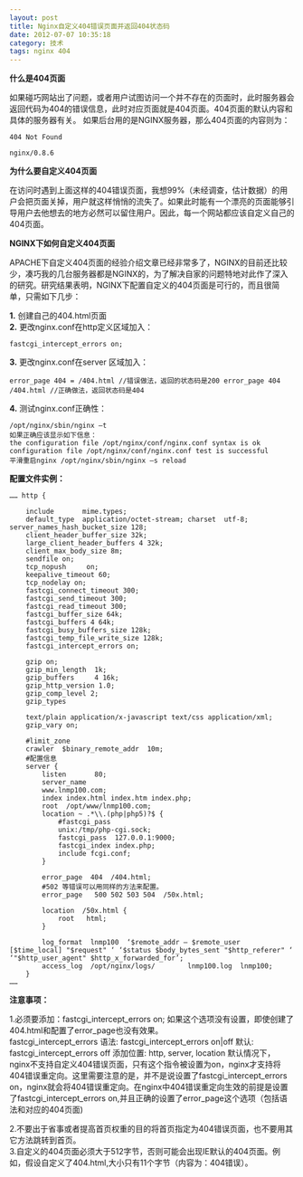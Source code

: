 ```yaml
---
layout: post
title: Nginx自定义404错误页面并返回404状态码
date: 2012-07-07 10:35:18
category: 技术
tags: nginx 404
---
```



**什么是404页面** 

如果碰巧网站出了问题，或者用户试图访问一个并不存在的页面时，此时服务器会返回代码为404的错误信息，此时对应页面就是404页面。404页面的默认内容和具体的服务器有关。  如果后台用的是NGINX服务器，那么404页面的内容则为： 

	404 Not Found 

	nginx/0.8.6

**为什么要自定义404页面** 

在访问时遇到上面这样的404错误页面，我想99%（未经调查，估计数据）的用户会把页面关掉，用户就这样悄悄的流失了。如果此时能有一个漂亮的页面能够引导用户去他想去的地方必然可以留住用户。因此，每一个网站都应该自定义自己的404页面。

**NGINX下如何自定义404页面** 

APACHE下自定义404页面的经验介绍文章已经非常多了，NGINX的目前还比较少，凑巧我的几台服务器都是NGINX的，为了解决自家的问题特地对此作了深入的研究。研究结果表明，NGINX下配置自定义的404页面是可行的，而且很简单，只需如下几步： 

**1.** 创建自己的404.html页面   
**2.** 更改nginx.conf在http定义区域加入： 

	fastcgi_intercept_errors on;   
	
**3.** 更改nginx.conf在server 区域加入： 

	error_page 404 = /404.html //错误做法，返回的状态码是200 error_page 404 /404.html //正确做法，返回状态码是404   
	
**4.** 测试nginx.conf正确性： 
	
	/opt/nginx/sbin/nginx –t 
	如果正确应该显示如下信息： 
	the configuration file /opt/nginx/conf/nginx.conf syntax is ok configuration file /opt/nginx/conf/nginx.conf test is successful 
	平滑重启nginx /opt/nginx/sbin/nginx –s reload 

**配置文件实例：** 

```
…… http { 

	include       mime.types; 
	default_type  application/octet-stream; charset  utf-8; 	server_names_hash_bucket_size 128; 
	client_header_buffer_size 32k; 
	large_client_header_buffers 4 32k; 
	client_max_body_size 8m; 
	sendfile on; 
	tcp_nopush     on; 
	keepalive_timeout 60; 
	tcp_nodelay on; 
	fastcgi_connect_timeout 300; 
	fastcgi_send_timeout 300; 
	fastcgi_read_timeout 300; 
	fastcgi_buffer_size 64k; 
	fastcgi_buffers 4 64k; 
	fastcgi_busy_buffers_size 128k; 
	fastcgi_temp_file_write_size 128k; 
	fastcgi_intercept_errors on; 
	
	gzip on; 
	gzip_min_length  1k; 
	gzip_buffers     4 16k; 
	gzip_http_version 1.0; 
	gzip_comp_level 2; 
	gzip_types       
	
	text/plain application/x-javascript text/css application/xml; 
	gzip_vary on; 
	
	#limit_zone  
	crawler  $binary_remote_addr  10m; 
	#配置信息 
	server { 
		listen       80; 
		server_name  
		www.lnmp100.com; 
		index index.html index.htm index.php; 
		root  /opt/www/lnmp100.com; 
		location ~ .*\\.(php|php5)?$ { 
			#fastcgi_pass  
			unix:/tmp/php-cgi.sock; 
			fastcgi_pass  127.0.0.1:9000; 
			fastcgi_index index.php; 
			include fcgi.conf; 
		} 
		
		error_page  404  /404.html; 
		#502 等错误可以用同样的方法来配置。 
		error_page   500 502 503 504  /50x.html; 
		
		location  /50x.html { 
			root   html; 
		} 
		
		log_format  lnmp100  ‘$remote_addr – $remote_user [$time_local] "$request" ‘ ‘$status $body_bytes_sent "$http_referer" ‘ 		‘"$http_user_agent" $http_x_forwarded_for’; 
		access_log  /opt/nginx/logs/		lnmp100.log  lnmp100; 
	} 
…… 

```

**注意事项：** 

1.必须要添加：fastcgi_intercept_errors on; 如果这个选项没有设置，即使创建了404.html和配置了error_page也没有效果。   
fastcgi_intercept_errors 语法: fastcgi_intercept_errors on|off 默认: fastcgi_intercept_errors off 添加位置: http, server, location 默认情况下，nginx不支持自定义404错误页面，只有这个指令被设置为on，nginx才支持将404错误重定向。这里需要注意的是，并不是说设置了fastcgi_intercept_errors on，nginx就会将404错误重定向。在nginx中404错误重定向生效的前提是设置了fastcgi_intercept_errors on,并且正确的设置了error_page这个选项（包括语法和对应的404页面)   

2.不要出于省事或者提高首页权重的目的将首页指定为404错误页面，也不要用其它方法跳转到首页。   
3.自定义的404页面必须大于512字节，否则可能会出现IE默认的404页面。例如，假设自定义了404.html,大小只有11个字节（内容为：404错误）。
